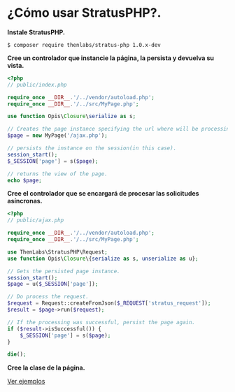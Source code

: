 
# ¿Cómo usar StratusPHP?.

**Instale StratusPHP.**

    $ composer require thenlabs/stratus-php 1.0.x-dev

**Cree un controlador que instancie la página, la persista y devuelva su vista.**

```php
<?php
// public/index.php

require_once __DIR__.'/../vendor/autoload.php';
require_once __DIR__.'/../src/MyPage.php';

use function Opis\Closure\serialize as s;

// Creates the page instance specifying the url where will be processing the requests.
$page = new MyPage('/ajax.php');

// persists the instance on the session(in this case).
session_start();
$_SESSION['page'] = s($page);

// returns the view of the page.
echo $page;
```

**Cree el controlador que se encargará de procesar las solicitudes asíncronas.**

```php
<?php
// public/ajax.php

require_once __DIR__.'/../vendor/autoload.php';
require_once __DIR__.'/../src/MyPage.php';

use ThenLabs\StratusPHP\Request;
use function Opis\Closure\{serialize as s, unserialize as u};

// Gets the persisted page instance.
session_start();
$page = u($_SESSION['page']);

// Do process the request.
$request = Request::createFromJson($_REQUEST['stratus_request']);
$result = $page->run($request);

// If the processing was successful, persist the page again.
if ($result->isSuccessful()) {
    $_SESSION['page'] = s($page);
}

die();
```

**Cree la clase de la página.**

[Ver ejemplos](examples/index.md)